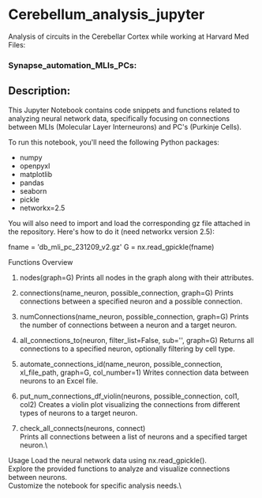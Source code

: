 # Cerebellum_analysis_jupyter
Analysis of circuits in the Cerebellar Cortex while working at Harvard Med\
Files:
### Synapse_automation_MLIs_PCs:
## Description:
This Jupyter Notebook contains code snippets and functions related to analyzing neural network data, specifically focusing on connections between MLIs (Molecular Layer Interneurons) and PC's (Purkinje Cells).

To run this notebook, you'll need the following Python packages:

- numpy
- openpyxl
- matplotlib
- pandas
- seaborn
- pickle
- networkx=2.5

You will also need to import and load the corresponding gz file attached in the repository. Here's how to do it (need networkx version 2.5):

fname = 'db_mli_pc_231209_v2.gz'
G = nx.read_gpickle(fname)

Functions Overview
1. nodes(graph=G)
Prints all nodes in the graph along with their attributes.

2. connections(name_neuron, possible_connection, graph=G)
Prints connections between a specified neuron and a possible connection.

3. numConnections(name_neuron, possible_connection, graph=G)
Prints the number of connections between a neuron and a target neuron.

4. all_connections_to(neuron, filter_list=False, sub='', graph=G)
Returns all connections to a specified neuron, optionally filtering by cell type.

5. automate_connections_id(name_neuron, possible_connection, xl_file_path, graph=G, col_number=1)
Writes connection data between neurons to an Excel file.

6. put_num_connections_df_violin(neurons, possible_connection, col1, col2)
Creates a violin plot visualizing the connections from different types of neurons to a target neuron.

7. check_all_connects(neurons, connect)\
Prints all connections between a list of neurons and a specified target neuron.\

Usage
Load the neural network data using nx.read_gpickle().\
Explore the provided functions to analyze and visualize connections between neurons.\
Customize the notebook for specific analysis needs.\
